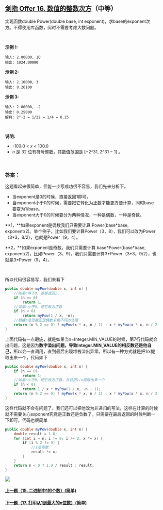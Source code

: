 ## [剑指 Offer 16. 数值的整数次方](https://leetcode-cn.com/problems/shu-zhi-de-zheng-shu-ci-fang-lcof/)（中等）

实现函数double Power(double base, int exponent)，求base的exponent次方。不得使用库函数，同时不需要考虑大数问题。

<br/>

**示例 1:**

```
输入: 2.00000, 10
输出: 1024.00000
```

**示例 2:**

```
输入: 2.10000, 3
输出: 9.26100
```

**示例 3:**

```
输入: 2.00000, -2
输出: 0.25000
解释: 2^-2 = 1/22 = 1/4 = 0.25
```

<br/>

**说明:**

- -100.0 < *x* < 100.0
- *n* 是 32 位有符号整数，其数值范围是 [−2^31, 2^31 − 1] 。

<br/>

### 答案：

这题看起来很简单，但能一步写成功很不容易，我们先来分析下。

- 当exponent是0的时候，直接返回1即可，
- 当exponent小于0的时候，需要把它转化为正数才能更方便计算，同时base要变为1/base。
- 当exponent大于0的时候要分为两种情况，一种是偶数，一种是奇数。

**1，**如果exponent是偶数我们只需要计算
Power(base*base, exponent/2)。举个例子，比如我们要计算Power（3，8），我们可以改为Power（3\*3，8/2），也就是Power（9，4）。

**2，**如果exponent是奇数，我们只需要计算
base*Power(base\*base, exponent/2)，比如Power（3，9），我们只需要计算3\*Power（3\*3，9/2），也就是3\*Power（9，4）。

<br/>

所以代码很容易写，我们来看下

```java
public double myPow(double x, int n) {
    //如果n等于0，直接返回1
    if (n == 0)
        return 1;
    //如果n小于0，把它改为正数
    if (n < 0)
        return myPow(1 / x, -n);
    //根据n是奇数还是偶数来做不同的处理
    return (n % 2 == 0) ? myPow(x * x, n / 2) : x * myPow(x * x, n / 2);
}
```

上面代码有一点瑕疵，就是如果当n=Integer.MIN_VALUE的时候，第7行代码就会出问题，这是因为**数字溢出问题，导致Integer.MIN_VALUE的相反数还是他自己**，所以会一直调用，直到最后出现堆栈溢出异常。所以有一种方式就是把1/x提取出来一个，代码如下

```java
public double myPow(double x, int n) {
    if (n == 0)
        return 1;
    //如果n小于0，把它改为正数，并且把1/x提取出来一个
    if (n < 0)
        return 1 / x * myPow(1 / x, -n - 1);
    return (n % 2 == 0) ? myPow(x * x, n / 2) : x * myPow(x * x, n / 2);
}
```

这样代码就不会有问题了。我们还可以把他改为非递归的写法，这样在计算的时候就不需要关心exponent究竟是正数还是负数了，只需要在最后返回的时候判断一下即可，代码也很简单

```java
public double myPow(double x, int n) {
    double result = 1.0;
    for (int i = n; i != 0; i /= 2, x *= x) {
        if (i % 2 != 0) {
            //i是奇数
            result *= x;
        }
    }
    return n < 0 ? 1.0 / result : result;
}
```



![](https://img-blog.csdnimg.cn/20200807155236311.png)

#### [上一题（15. 二进制中1的个数）(简单)](https://github.com/sdwwld/leetCode/blob/master/src/main/java/com/wld/java/offer/剑指Offer15.md)

#### [下一题（17. 打印从1到最大的n位数）(简单)](https://github.com/sdwwld/leetCode/blob/master/src/main/java/com/wld/java/offer/剑指Offer17.md)